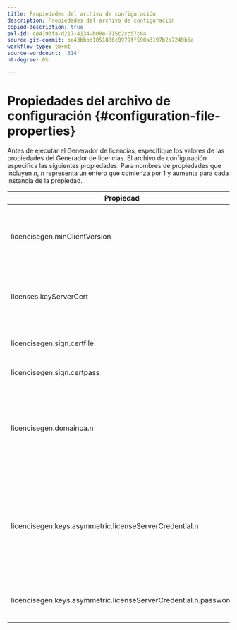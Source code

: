 ```yaml
---
title: Propiedades del archivo de configuración
description: Propiedades del archivo de configuración
copied-description: true
exl-id: ce4193fa-d217-4134-b08e-715c2cc57c84
source-git-commit: be43bbbd1051886c8979ff590a3197b2a7249b6a
workflow-type: tm+mt
source-wordcount: '314'
ht-degree: 0%

---
```


# Propiedades del archivo de configuración {#configuration-file-properties}

Antes de ejecutar el Generador de licencias, especifique los valores de las propiedades del Generador de licencias. El archivo de configuración especifica las siguientes propiedades. Para nombres de propiedades que incluyen *n*, *n* representa un entero que comienza por 1 y aumenta para cada instancia de la propiedad.

<table frame="all" colsep="1" rowsep="1" class="+ topic/table adobe-d/table " id="table_qk1_rry_n4"> 
 <thead class="- topic/thead "> 
  <tr rowsep="1" class="- topic/row "> 
   <th colname="1" class="- topic/entry entry"> Propiedad </th> 
   <th colname="2" class="- topic/entry entry"> Descripción </th> 
  </tr> 
 </thead>
 <tbody class="- topic/tbody "> 
  <tr rowsep="1" class="- topic/row "> 
   <td colname="1" class="- topic/entry "><span class="+ topic/ph pr-d/codeph codeph"> licencisegen.minClientVersion</span> </td> 
   <td colname="2" class="- topic/entry "> Establezca la versión de cliente mínima admitida. Si no se configura, de forma predeterminada se admiten todas las versiones. Establezca este valor para controlar cómo responden los clientes más antiguos a los requisitos de licencia que no admiten. Especifique x (para Acceso al Adobe x.0), donde x es el número de versión principal. </td> 
  </tr> 
  <tr rowsep="1" class="- topic/row "> 
   <td colname="1" class="- topic/entry "><span class="+ topic/ph pr-d/codeph codeph"> licenses.keyServerCert</span> </td> 
   <td colname="2" class="- topic/entry "> Certificado de servidor de claves (un certificado de servidor de licencias emitido por Adobe utilizado por el servidor de claves). Este certificado solo se utiliza si la directiva o los metadatos indican que se requiere un servidor de claves para la entrega de claves a los dispositivos iOS. </td> 
  </tr> 
  <tr rowsep="1" class="- topic/row "> 
   <td colname="1" class="- topic/entry "><span class="+ topic/ph pr-d/codeph codeph"> licencisegen.sign.certfile</span> </td> 
   <td colname="2" class="- topic/entry "> Archivo PKCS12 que contiene las credenciales del servidor de licencias para firmar licencias. Esta propiedad debe hacer referencia a un archivo .pfx que contenga un certificado y una clave privada. </td> 
  </tr> 
  <tr rowsep="1" class="- topic/row "> 
   <td colname="1" class="- topic/entry "><span class="+ topic/ph pr-d/codeph codeph"> licencisegen.sign.certpass</span> </td> 
   <td colname="2" class="- topic/entry ">La contraseña utilizada para proteger el archivo especificado por <span class="+ topic/ph pr-d/codeph codeph"> licencisegen.sign.certfile.</span> </td> 
  </tr> 
  <tr rowsep="1" class="- topic/row "> 
   <td colname="1" class="- topic/entry "><span class="+ topic/ph pr-d/codeph codeph">licencisegen.domainca.n</span> </td> 
   <td colname="2" class="- topic/entry "> Si se generan licencias enlazadas al dominio, se deben especificar uno o más certificados de CA de dominio para indicar las autoridades de dominio en las que confía este emisor de licencias. Si el destinatario de la licencia es un certificado de dominio, que no fue emitido por una de las CA de dominio especificadas, no se puede generar una licencia. Esta propiedad especifica un archivo .cer que contiene solo el certificado (se acepta el formato PEM o DER). n debe aumentar monotónicamente, a partir de 1. </td> 
  </tr> 
  <tr rowsep="1" class="- topic/row "> 
   <td colname="1" class="- topic/entry "><span class="+ topic/ph pr-d/codeph codeph">licencisegen.keys.asymmetric.licenseServerCredential.n</span> </td> 
   <td colname="2" class="- topic/entry "> <p class="- topic/p ">Archivo PKCS12 opcional que contiene credenciales adicionales del servidor de licencias para descifrar el CEK en los metadatos y la directiva. Se pueden configurar credenciales adicionales si el contenido se ha empaquetado anteriormente con un certificado del servidor de licencias distinto del especificado por <span class="codeph"> licencisegen.sign.certfile</span>. Esta propiedad debe hacer referencia a un <span class="filepath"> .pfx</span> archivo que contiene un certificado y una clave privada. n debe aumentar monotónicamente, a partir de 1. </p> </td> 
  </tr> 
  <tr rowsep="0" class="- topic/row "> 
   <td colname="1" class="- topic/entry "><span class="+ topic/ph pr-d/codeph codeph">licencisegen.keys.asymmetric.licenseServerCredential.n.password</span> </td> 
   <td colname="2" class="- topic/entry ">La contraseña utilizada para proteger el archivo especificado por: <p><span class="+ topic/ph pr-d/codeph codeph"> licencisegen.keys.asymmetric.licenseServerCredential.n</span> </p> </td> 
  </tr> 
 </tbody> 
</table>
